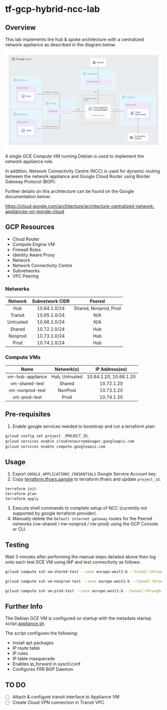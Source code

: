 # tf-gcp-hybrid-ncc-lab

## Overview
This lab implements the hub & spoke architecture with a centralized network appliance as described in the diagram below.

![network diagram](images/network.svg)

A single GCE Compute VM running Debian is used to implement the network appliance role.

In addition, Network Connectivity Centre (NCC) is used for dynamic routing between the network appliance and Google Cloud Router using Border Gateway Protocol (BGP).

Further details on this architecture can be found on the Google documentation below:

https://cloud.google.com/architecture/architecture-centralized-network-appliances-on-google-cloud

## GCP Resources

- Cloud Router
- Compute Engine VM
- Firewall Rules
- Identity Aware Proxy
- Network
- Network Connectivity Centre
- Subnetworks
- VPC Peering

### Networks

|  Network  | Subnetwork CIDR |         Peered        |
|:---------:|:---------------:|:---------------------:|
|    Hub    |  10.64.1.0/24   | Shared, Nonprod, Prod |
|  Transit  |  10.65.1.0/24   |          N/A          |
| Untrusted |  10.66.1.0/24   |          N/A          |
|  Shared   |  10.72.1.0/24   |          Hub          |
|  Nonprod  |  10.73.1.0/24   |          Hub          |
|   Prod    |  10.74.1.0/24   |          Hub          |

### Compute VMs

|       Name       |   Network(s)   |     IP Address(es)     |
|:----------------:|:--------------:|:----------------------:|
| vm-hub-appliance | Hub, Untrusted | 10.64.1.20, 10.66.1.20 |
|  vm-shared-test  |     Shared     |       10.72.1.20       |
| vm-nonprod-test  |    NonProd     |       10.73.1.20       |
|   vm-prod-test   |      Prod      |       10.74.1.20       |


## Pre-requisites
1. Enable google services needed to bootstrap and run a terraform plan:
```bash
gcloud config set project _PROJECT_ID_
gcloud services enable cloudresourcemanager.googleapis.com
gcloud services enable compute.googleapis.com
```

## Usage
1. Export `GOOGLE_APPLICATIONS_CREDENTIALS` Google Service Account key.
2. Copy [terraform.tfvars.sample](terraform.tfvars.sample) to terraform.tfvars and update `project_id`.

```shell
terraform init
terraform plan
terraform apply
```
3. Execute shell commands to complete setup of NCC (currently not supported by google terraform provider).
4. Manually delete the `Default internet gateway` routes for the Peered networks (nw-shared / nw-nonprod / nw-prod) using the GCP Console or CLI.

## Testing
Wait 3 minutes after performing the manual steps detailed above then log onto each test GCE VM using IAP and test connectivity as follows:

```bash
gcloud compute ssh vm-shared-test --zone europe-west1-b --tunnel-through-iap --command "ping 8.8.8.8"
```

```bash
gcloud compute ssh vm-nonprod-test --zone europe-west1-b --tunnel-through-iap --command "ping 8.8.8.8"
```

```bash
gcloud compute ssh vm-prod-test --zone europe-west1-b --tunnel-through-iap --command "ping 8.8.8.8"
```

## Further Info
The Debian GCE VM is configured on startup with the metadata startup script [appliance.sh](files/appliance.sh).

The script configures the following:
* Install apt packages
* IP route table
* IP rules
* IP table masquerade
* Enables ip_forward in sysctl.conf
* Configures FRR BGP Daemon

## TO DO

- [ ] Attach & configure transit interface to Appliance VM
- [ ] Create Cloud VPN connection in Transit VPC